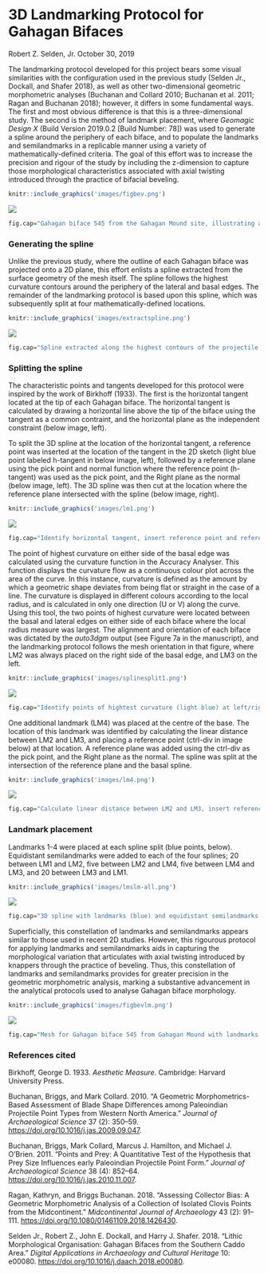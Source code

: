 3D Landmarking Protocol for Gahagan Bifaces
================
Robert Z. Selden, Jr.
October 30, 2019

The landmarking protocol developed for this project bears some visual
similarities with the configuration used in the previous study (Selden
Jr., Dockall, and Shafer 2018), as well as other two-dimensional
geometric morphometric analyses (Buchanan and Collard 2010; Buchanan et
al. 2011; Ragan and Buchanan 2018); however, it differs in some
fundamental ways. The first and most obvious difference is that this is
a three-dimensional study. The second is the method of landmark
placement, where *Geomagic Design X* (Build Version 2019.0.2 \[Build
Number: 78\]) was used to generate a spline around the periphery of each
biface, and to populate the landmarks and semilandmarks in a replicable
manner using a variety of mathematically-defined criteria. The goal of
this effort was to increase the precision and rigour of the study by
including the z-dimension to capture those morphological characteristics
associated with axial twisting introduced through the practice of
bifacial beveling.

``` r
knitr::include_graphics('images/figbev.png')
```

![](images/figbev.png)<!-- -->

``` r
fig.cap="Gahagan biface 545 from the Gahagan Mound site, illustrating axial twisting. \\label{figbev}"
```

### Generating the spline

Unlike the previous study, where the outline of each Gahagan biface was
projected onto a 2D plane, this effort enlists a spline extracted from
the surface geometry of the mesh itself. The spline follows the highest
curvature contours around the periphery of the lateral and basal edges.
The remainder of the landmarking protocol is based upon this spline,
which was subsequently split at four mathematically-defined locations.

``` r
knitr::include_graphics('images/extractspline.png')
```

![](images/extractspline.png)<!-- -->

``` r
fig.cap="Spline extracted along the highest contours of the projectile. \\label{figspline}"
```

### Splitting the spline

The characteristic points and tangents developed for this protocol were
inspired by the work of Birkhoff (1933). The first is the horizontal
tangent located at the tip of each Gahagan biface. The horizontal
tangent is calculated by drawing a horizontal line above the tip of the
biface using the tangent as a common contraint, and the horizontal plane
as the independent constraint (below image, left).

To split the 3D spline at the location of the horizontal tangent, a
reference point was inserted at the location of the tangent in the 2D
sketch (light blue point labeled h-tangent in below image, left),
followed by a reference plane using the pick point and normal function
where the reference point (h-tangent) was used as the pick point, and
the Right plane as the normal (below image, left). The 3D spline was
then cut at the location where the reference plane intersected with the
spline (below image, right).

``` r
knitr::include_graphics('images/lm1.png')
```

![](images/lm1.png)<!-- -->

``` r
fig.cap="Identify horizontal tangent, insert reference point and reference plane (left). Use reference plane to cut spline at the location of the horizontal tangent (right). \\label{figlm1}"
```

The point of highest curvature on either side of the basal edge was
calculated using the curvature function in the Accuracy Analyser. This
function displays the curvature flow as a continuous colour plot across
the area of the curve. In this instance, curvature is defined as the
amount by which a geometric shape deviates from being flat or straight
in the case of a line. The curvature is displayed in different colours
according to the local radius, and is calculated in only one direction
(U or V) along the curve. Using this tool, the two points of highest
curvature were located between the basal and lateral edges on either
side of each biface where the local radius measure was largest. The
alignment and orientation of each biface was dictated by the *auto3dgm*
output (see Figure 7a in the manuscript), and the landmarking protocol
follows the mesh orientation in that figure, where LM2 was always placed
on the right side of the basal edge, and LM3 on the left.

``` r
knitr::include_graphics('images/splinesplit1.png')
```

![](images/splinesplit1.png)<!-- -->

``` r
fig.cap="Identify points of hightest curvature (light blue) at left/right intersection of lateral and basal edges. \\label{figsplinesplitlr}"
```

One additional landmark (LM4) was placed at the centre of the base. The
location of this landmark was identified by calculating the linear
distance between LM2 and LM3, and placing a reference point (ctrl-div in
image below) at that location. A reference plane was added using the
ctrl-div as the pick point, and the Right plane as the normal. The
spline was split at the intersection of the reference plane and the
basal spline.

``` r
knitr::include_graphics('images/lm4.png')
```

![](images/lm4.png)<!-- -->

``` r
fig.cap="Calculate linear distance between LM2 and LM3, insert reference plane coplanar to Right plane equidistant between LM2 and LM3, and use the reference plane to cut the spline.  \\label{figlm4}"
```

### Landmark placement

Landmarks 1-4 were placed at each spline split (blue points, below).
Equidistant semilandmarks were added to each of the four splines; 20
between LM1 and LM2, five between LM2 and LM4, five between LM4 and LM3,
and 20 between LM3 and LM1.

``` r
knitr::include_graphics('images/lmslm-all.png')
```

![](images/lmslm-all.png)<!-- -->

``` r
fig.cap="3D spline with landmarks (blue) and equidistant semilandmarks (white) applied, with top, right, and front planes. Semilandmarks are renumbered in post.  \\label{figlmslm-all}"
```

Superficially, this constellation of landmarks and semilandmarks appears
similar to those used in recent 2D studies. However, this rigourous
protocol for applying landmarks and semilandmarks aids in capturing the
morphological variation that articulates with axial twisting introduced
by knappers through the practice of beveling. Thus, this constellation
of landmarks and semilandmarks provides for greater precision in the
geometric morphometric analysis, marking a substantive advancement in
the analytical protocols used to analyse Gahagan biface morphology.

``` r
knitr::include_graphics('images/figbevlm.png')
```

![](images/figbevlm.png)<!-- -->

``` r
fig.cap="Mesh for Gahagan biface 545 from Gahagan Mound with landmarks and equidistant semilandmarks applied. \\label{figbevlm}"
```

### References cited

<div id="refs" class="references">

<div id="ref-RN11786">

Birkhoff, George D. 1933. *Aesthetic Measure*. Cambridge: Harvard
University Press.

</div>

<div id="ref-RN1754">

Buchanan, Briggs, and Mark Collard. 2010. “A Geometric
Morphometrics-Based Assessment of Blade Shape Differences among
Paleoindian Projectile Point Types from Western North America.” *Journal
of Archaeological Science* 37 (2): 350–59.
<https://doi.org/10.1016/j.jas.2009.09.047>.

</div>

<div id="ref-RN1736">

Buchanan, Briggs, Mark Collard, Marcus J. Hamilton, and Michael J.
O’Brien. 2011. “Points and Prey: A Quantitative Test of the Hypothesis
that Prey Size Influences early Paleoindian Projectile Point Form.”
*Journal of Archaeological Science* 38 (4): 852–64.
<https://doi.org/10.1016/j.jas.2010.11.007>.

</div>

<div id="ref-RN11731">

Ragan, Kathryn, and Briggs Buchanan. 2018. “Assessing Collector Bias: A
Geometric Morphometric Analysis of a Collection of Isolated Clovis
Points from the Midcontinent.” *Midcontinental Journal of Archaeology*
43 (2): 91–111. <https://doi.org/10.1080/01461109.2018.1426430>.

</div>

<div id="ref-RN11783">

Selden Jr., Robert Z., John E. Dockall, and Harry J. Shafer. 2018.
“Lithic Morphological Organisation: Gahagan Bifaces from the Southern
Caddo Area.” *Digital Applications in Archaeology and Cultural Heritage*
10: e00080. <https://doi.org/10.1016/j.daach.2018.e00080>.

</div>

</div>
